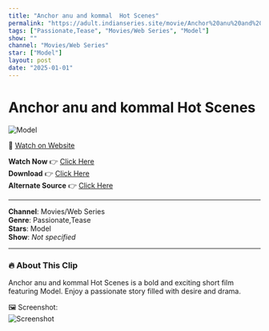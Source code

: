 ```yaml
---
title: "Anchor anu and kommal  Hot Scenes"
permalink: "https://adult.indianseries.site/movie/Anchor%20anu%20and%20kommal%20%20Hot%20Scenes"
tags: ["Passionate,Tease", "Movies/Web Series", "Model"]
show: ""
channel: "Movies/Web Series"
star: ["Model"]
layout: post
date: "2025-01-01"
---
```


# Anchor anu and kommal  Hot Scenes

![Model](https://shorts.desisins.com/wp-content/uploads/2023/08/Kotha.jpg)

🔗 [Watch on Website](https://adult.indianseries.site/movie/Anchor%20anu%20and%20kommal%20%20Hot%20Scenes)

**Watch Now** 👉 [Click Here](https://adult.indianseries.site/movie/Anchor%20anu%20and%20kommal%20%20Hot%20Scenes)  
**Download** 👉 [Click Here](https://adult.indianseries.site/movie/Anchor%20anu%20and%20kommal%20%20Hot%20Scenes)  
**Alternate Source** 👉 [Click Here](https://adult.indianseries.site/movie/Anchor%20anu%20and%20kommal%20%20Hot%20Scenes)

---

**Channel**: Movies/Web Series  
**Genre**: Passionate,Tease  
**Stars**: Model  
**Show**: *Not specified*

---

### 🔥 About This Clip

Anchor anu and kommal  Hot Scenes is a bold and exciting short film featuring Model. Enjoy a passionate story filled with desire and drama.
 
🖼️ Screenshot:  
![Screenshot](https://shorts.desisins.com/wp-content/uploads/2023/08/Kotha.jpg)
